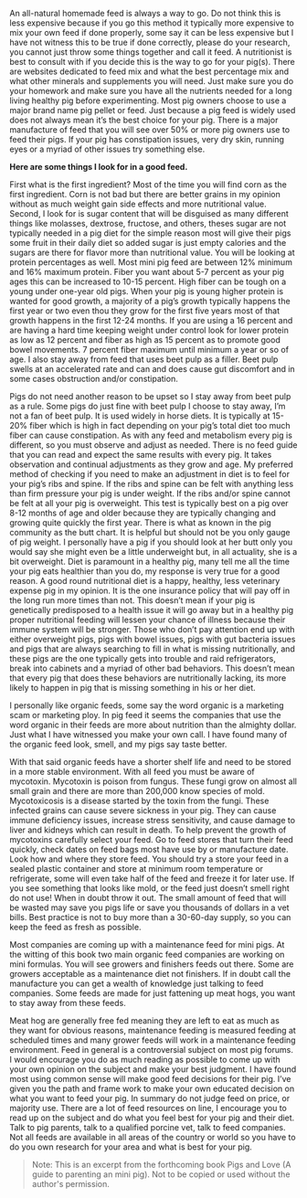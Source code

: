 <!-- TITLE: What About Feeds? -->
<!-- SUBTITLE: By Scott R. Murdock -->

An all-natural homemade feed is always a way to go. Do not think this is less expensive because if you go this method it typically more expensive to mix your own feed if done properly, some say it can be less expensive but I have not witness this to be true if done correctly, please do your research, you cannot just throw some things together and call it feed. A nutritionist is best to consult with if you decide this is the way to go for your pig(s). There are websites dedicated to feed mix and what the best percentage mix and what other minerals and supplements you will need. Just make sure you do your homework and make sure you have all the nutrients needed for a long living healthy pig before experimenting. Most pig owners choose to use a major brand name pig pellet or feed. Just because a pig feed is widely used does not always mean it’s the best choice for your pig. There is a major manufacture of feed that you will see over 50% or more pig owners use to feed their pigs. If your pig has constipation issues, very dry skin, running eyes or a myriad of other issues try something else.

**Here are some things I look for in a good feed.**

First what is the first ingredient? Most of the time you will find corn as the first ingredient. Corn is not bad but there are better grains in my opinion without as much weight gain side effects and more nutritional value. Second, I look for is sugar content that will be disguised as many different things like molasses, dextrose, fructose, and others, theses sugar are not typically needed in a pig diet for the simple reason most will give their pigs some fruit in their daily diet so added sugar is just empty calories and the sugars are there for flavor more than nutritional value. You will be looking at protein percentages as well. Most mini pig feed are between 12% minimum and 16% maximum protein. Fiber you want about 5-7 percent as your pig ages this can be increased to 10-15 percent. High fiber can be tough on a young under one-year old pigs. When your pig is young higher protein is wanted for good growth, a majority of a pig’s growth typically happens the first year or two even thou they grow for the first five years most of that growth happens in the first 12-24 months. If you are using a 16 percent and are having a hard time keeping weight under control look for lower protein as low as 12 percent and fiber as high as 15 percent as to promote good bowel movements. 7 percent fiber maximum until minimum a year or so of age. I also stay away from feed that uses beet pulp as a filler. Beet pulp swells at an accelerated rate and can and does cause gut discomfort and in some cases obstruction and/or constipation.

Pigs do not need another reason to be upset so I stay away from beet pulp as a rule. Some pigs do just fine with beet pulp I choose to stay away, I’m not a fan of beet pulp. It is used widely in horse diets. It is typically at 15-20% fiber which is high in fact depending on your pig’s total diet too much fiber can cause constipation. As with any feed and metabolism every pig is different, so you must observe and adjust as needed. There is no feed guide that you can read and expect the same results with every pig. It takes observation and continual adjustments as they grow and age. My preferred method of checking if you need to make an adjustment in diet is to feel for your pig’s ribs and spine. If the ribs and spine can be felt with anything less than firm pressure your pig is under weight. If the ribs and/or spine cannot be felt at all your pig is overweight. This test is typically best on a pig over 8-12 months of age and older because they are typically changing and growing quite quickly the first year. There is what as known in the pig community as the butt chart. It is helpful but should not be you only gauge of pig weight. I personally have a pig if you should look at her butt only you would say she might even be a little underweight but, in all actuality, she is a bit overweight. Diet is paramount in a healthy pig, many tell me all the time your pig eats healthier than you do, my response is very true for a good reason. A good round nutritional diet is a happy, healthy, less veterinary expense pig in my opinion. It is the one insurance policy that will pay off in the long run more times than not. This doesn’t mean if your pig is genetically predisposed to a health issue it will go away but in a healthy pig proper nutritional feeding will lessen your chance of illness because their immune system will be stronger. Those who don’t pay attention end up with either overweight pigs, pigs with bowel issues, pigs with gut bacteria issues and pigs that are always searching to fill in what is missing nutritionally, and these pigs are the one typically gets into trouble and raid refrigerators, break into cabinets and a myriad of other bad behaviors. This doesn’t mean that every pig that does these behaviors are nutritionally lacking, its more likely to happen in pig that is missing something in his or her diet. 

I personally like organic feeds, some say the word organic is a marketing scam or marketing ploy. In pig feed it seems the companies that use the word organic in their feeds are more about nutrition than the almighty dollar. Just what I have witnessed you make your own call. I have found many of the organic feed look, smell, and my pigs say taste better. 

With that said organic feeds have a shorter shelf life and need to be stored in a more stable environment. 
With all feed you must be aware of mycotoxin. Mycotoxin is poison from fungus. These fungi grow on almost all small grain and there are more than 200,000 know species of mold. Mycotoxicosis is a disease started by the toxin from the fungi. These infected grains can cause severe sickness in your pig. They can cause immune deficiency issues, increase stress sensitivity, and cause damage to liver and kidneys which can result in death. To help prevent the growth of mycotoxins carefully select your feed. Go to feed stores that turn their feed quickly, check dates on feed bags most have use by or manufacture date. Look how and where they store feed. You should try a store your feed in a sealed plastic container and store at minimum room temperature or refrigerate, some will even take half of the feed and freeze it for later use. If you see something that looks like mold, or the feed just doesn’t smell right do not use! When in doubt throw it out. The small amount of feed that will be wasted may save you pigs life or save you thousands of dollars in a vet bills. Best practice is not to buy more than a 30-60-day supply, so you can keep the feed as fresh as possible. 

Most companies are coming up with a maintenance feed for mini pigs. At the witting of this book two main organic feed companies are working on mini formulas. You will see growers and finishers feeds out there. Some are growers acceptable as a maintenance diet not finishers. If in doubt call the manufacture you can get a wealth of knowledge just talking to feed companies. Some feeds are made for just fattening up meat hogs, you want to stay away from these feeds. 

Meat hog are generally free fed meaning they are left to eat as much as they want for obvious reasons, maintenance feeding is measured feeding at scheduled times and many grower feeds will work in a maintenance feeding environment. Feed in general is a controversial subject on most pig forums. I would encourage you do as much reading as possible to come up with your own opinion on the subject and make your best judgment. I have found most using common sense will make good feed decisions for their pig. I’ve given you the path and frame work to make your own educated decision on what you want to feed your pig. In summary do not judge feed on price, or majority use. There are a lot of feed resources on line, I encourage you to read up on the subject and do what you feel best for your pig and their diet. Talk to pig parents, talk to a qualified porcine vet, talk to feed companies. Not all feeds are available in all areas of the country or world so you have to do you own research for your area and what is best for your pig.

> Note: This is an excerpt from the forthcoming book Pigs and Love (A guide to parenting an mini pig). Not to be copied or used without the author's permission.